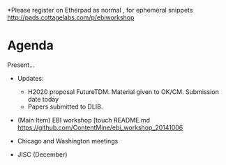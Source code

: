 
*Please register on Etherpad as normal , for ephemeral  snippets
http://pads.cottagelabs.com/p/ebiworkshop


Agenda
======

Present...

* Updates:
  - H2020 proposal FutureTDM. Material given to OK/CM. Submission date today
  - Papers submitted to DLIB.
  
* (Main Item) EBI workshop [touch README.md
https://github.com/ContentMine/ebi_workshop_20141006


* Chicago and Washington meetings

* JISC (December)




